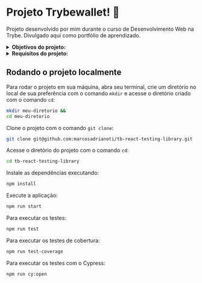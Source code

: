 # Projeto Trybewallet! :currency_exchange:
Projeto desenvolvido por mim durante o curso de Desenvolvimento Web na Trybe. Divulgado aqui como portfólio de aprendizado.

<details>
<summary><strong>Objetivos do projeto:</strong></summary>

  * Desenvolver uma carteira de controle de gastos com conversor de moedas, o usuário deverá ser capaz de:
    * Adicionar, remover e editar um gasto.
    * Visualizar uma tabelas com seus gastos.
    * Visualizar o total de gastos convertidos para uma moeda de escolha.
  * Verificar se eu era capaz de:
    * Criar um `store Redux` em aplicações `React`.
    * Criar `reducers` no Redux em aplicações `React`.
    * Criar `actions` no Redux em aplicações `React`.
    * Criar `dispatchers` no Redux em aplicações `React`.
    * Conectar `Redux` aos componentes `React`.

Criar actions assíncronas na sua aplicação React que faz uso de Redux.
</details>
<details>
<summary><strong> Requisitos do projeto:</strong></summary>

  * Criar uma página inicial de login.
  * Criar um header para a página de carteira.
  * Desenvolver um formulário para adicionar uma despesa.
  * Salvar todas as informações do formulário no estado global.
  * Desenvolver testes para atingir 60% de cobertura total da aplicação.
  * Desenvolver uma tabela com os gastos.
  * Implementar a lógica para que a tabela seja alimentada pelo estado da aplicação.
  * Criar um botão para deletar uma despesa da tabela.
  * Criar um botão para editar uma despesa da tabela.
  * Desenvolver testes para atingir 90% de cobertura total da aplicação.
</details>
  
## Rodando o projeto localmente

Para rodar o projeto em sua máquina, abra seu terminal, crie um diretório no local de sua preferência com o comando `mkdir` e acesse o diretório criado com o comando `cd`:

```bash
mkdir meu-diretorio &&
cd meu-diretorio
```

Clone o projeto com o comando `git clone`:

```bash
git clone git@github.com:marcosadrianoti/tb-react-testing-library.git
```

Acesse o diretório do projeto com o comando `cd`:

```bash
cd tb-react-testing-library
```

Instale as dependências executando:

```bash
npm install
```

Execute a aplicação:

```bash
npm run start
```

Para executar os testes:

```bash
npm run test
```

Para executar os testes de cobertura:

```bash
npm run test-coverage
```
Para executar os testes com o Cypress:

```bash
npm run cy:open
```

